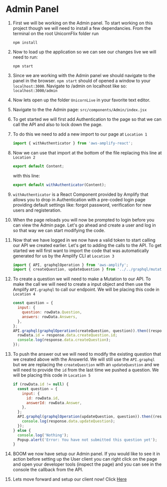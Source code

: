 # Admin Panel
1. First we will be working on the Admin panel. To start working on this project though we will need to install a few dependancies. From the terminal on the root UnicornFlix folder run

    ```
    npm install
    ```
1. Now to load up the application so we can see our changes live we will need to run:

    ```
    npm start
    ```
1. Since we are working with the Admin panel we should navigate to the panel in the browser. `npm start` should of opened a window to your `localhost:3000`. Navigate to /admin on localhost like so: `localhost:3000/admin`
1. Now lets open up the folder `UnicornLive` in your favorite text editor.
1. Navigate to the the Admin page: `src/components/Admin/index.jsx`
1. To get started we will first add Authentication to the page so that we can call the API and also to lock down the page.
1. To do this we need to add a new import to our page at `Location 1`
    ```javascript
    import { withAuthenticator } from 'aws-amplify-react';
    ```
1. Now we can use that import at the bottom of the file replacing this line at `Location 2`
    ```javascript
    export default Content;
    ```
    with this line:
    ```javascript
    export default withAuthenticator(Content);
    ```
1. `withAuthenticator` is a React Component provided by Amplify that allows you to drop in Authentication with a pre-coded login page providing default settings like: forgot password, verification for new users and registeration.
1. When the page reloads you will now be prompted to login before you can view the Admin page. Let's go ahead and create a user and log in so that way we can start modifying the code.
1. Now that we have logged in we now have a valid token to start calling our API we created earlier. Let's get to adding the calls to the API. To get started we will first want to import the code that was automatically generated for us by the Amplify CLI at `Location 3`
    ```javascript
    import { API, graphqlOperation } from 'aws-amplify';
    import { createQuestion, updateQuestion } from '../../graphql/mutations';
    ```
1. To create a question we will need to make a Mutation to our API. To make the call we will need to create a input object and then use the Amplify `API.graphql` to call our endpoint. We will be placing this code in `Location 4`
    ```javascript
    const question = {
      input: {
        question: rowData.Question,
        answers: rowData.Answers,
      },
    };
    API.graphql(graphqlOperation(createQuestion, question)).then((response) => {
      rowData.id = response.data.createQuestion.id;
      console.log(response.data.createQuestion);
    });
    ```
1. To push the answer out we will need to modify the existing question that we created above with the AnswerId. We will still use the `API.graphql` but we are replacing the `createQuestion` with an `updateQuestion` and we will need to provide the `id` from the last time we pushed a question. We will be placing this code in `Location 5`
    ```javascript
    if (rowData.id != null) {
      const question = {
        input: {
          id: rowData.id,
          answerId: rowData.Answer,
        },
      };
      API.graphql(graphqlOperation(updateQuestion, question)).then((response) => {
        console.log(response.data.updateQuestion);
      });
    } else {
      console.log('Nothing');
      Popup.alert('Error: You have not submitted this question yet');
    }
    ```
1. BOOM we now have setup our Admin panel. If you would like to see it in action before setting up the User client you can right click on the page and open your developer tools (inspect the page) and you can see in the console the callback from the API.
1. Lets move forward and setup our client now! Click [Here](./Client.md)